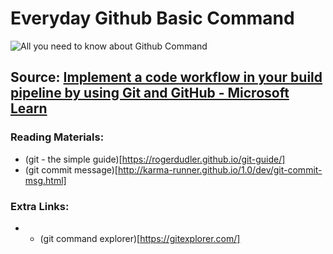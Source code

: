 # Everyday Github Basic Command

![All you need to know about Github Command](../../images/git_github.png 'Title')

## Source: [Implement a code workflow in your build pipeline by using Git and GitHub - Microsoft Learn](https://docs.microsoft.com/en-us/learn/modules/implement-code-workflow/2-choose-a-code-flow-strategy)

### Reading Materials:

- (git - the simple guide)[https://rogerdudler.github.io/git-guide/]
- (git commit message)[http://karma-runner.github.io/1.0/dev/git-commit-msg.html]

### Extra Links:

- - (git command explorer)[https://gitexplorer.com/]
